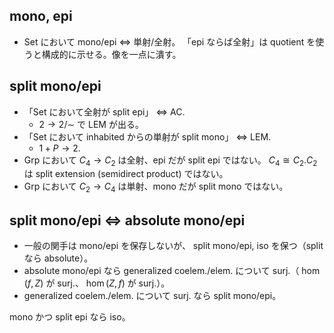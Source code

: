 ## mono, epi
- Set において mono/epi $\iff$ 単射/全射。
「epi ならば全射」は quotient を使うと構成的に示せる。像を一点に潰す。
## split mono/epi
- 「Set において全射が split epi」 $\iff$ AC.
  - $2\to 2/{\sim}$ で LEM が出る。
- 「Set において inhabited からの単射が split mono」 $\iff$ LEM.
  - $1+P\to 2$.
- Grp において $C_4\to C_2$ は全射、epi だが split epi ではない。 $C_4\cong C_2.C_2$ は split extension (semidirect product) ではない。
- Grp において $C_2\to C_4$ は単射、mono だが split mono ではない。
## split mono/epi $\iff$ absolute mono/epi
- 一般の関手は mono/epi を保存しないが、 split mono/epi, iso を保つ（split なら absolute）。
- absolute mono/epi なら generalized coelem./elem. について surj.（ $\hom(f,Z)$ が surj.、 $\hom(Z,f)$ が surj.）。
- generalized coelem./elem. について surj. なら split mono/epi。

mono かつ split epi なら iso。
